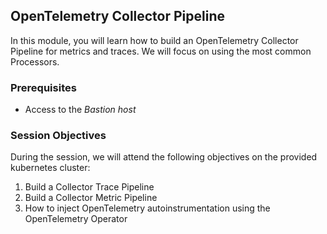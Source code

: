 ## OpenTelemetry Collector Pipeline

In this module, you will learn how to build an OpenTelemetry Collector Pipeline for metrics and traces.
We will focus on using the most common Processors.

### Prerequisites

- Access to the _Bastion host_

### Session Objectives
During the session, we will attend the following objectives on the provided kubernetes cluster:
1. Build a Collector Trace Pipeline
1. Build a Collector Metric Pipeline
1. How to inject OpenTelemetry autoinstrumentation using the OpenTelemetry Operator

